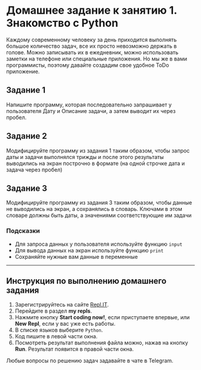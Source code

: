 # Домашнее задание к занятию 1. Знакомство с Python

Каждому современному человеку за день приходится выполнять большое количество задач, все их просто невозможно держать в голове. Можно записывать их в ежедневник, можно использовать заметки на телефоне или специальные приложения. Но мы же в вами программисты, поэтому  давайте создадим свое удобное ToDo приложение. 

## Задание 1
Напишите программу, которая последовательно запрашивает у пользователя Дату и Описание задачи, а затем выводит их через пробел.

## Задание 2
Модифицируйте программу из задания 1 таким образом, чтобы запрос даты и задачи выполнялся трижды и после этого результаты выводились на экран построчно в формате (на одной строчке дата и задача через пробел)

## Задание 3
Модифицируйте программу из задания 3 таким образом, чтобы данные не выводились на экран, а сохранялись в словарь. Ключами в этом словаре должны быть даты, а значениями соответствующие им задачи

### Подсказки 
* Для запроса данных у пользователя используйте функцию `input`
* Для вывода данных на экран используйте функцию `print`
* Сохраняйте нужные вам данные в переменные

***

## Инструкция по выполнению домашнего задания

1. Зарегистрируйтесь на сайте [Repl.IT](http://repl.it/).
2. Перейдите в раздел **my repls**.
3. Нажмите кнопку **Start coding now!**, если приступаете впервые, или **New Repl**, если у вас уже есть работы.
4. В списке языков выберите `Python`.
5. Код пишите в левой части окна.
6. Посмотреть результат выполнения файла можно, нажав на кнопку **Run**. Результат появится в правой части окна.

Любые вопросы по решению задач задавайте в чате в Telegram.
